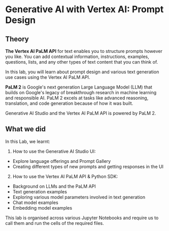 # Generative AI with Vertex AI: Prompt Design

## Theory

**The Vertex AI PaLM API** for text enables you to structure prompts however you like. You can add contextual information, instructions, examples, questions, lists, and any other types of text content that you can think of.

In this lab, you will learn about prompt design and various text generation use cases using the Vertex AI PaLM API.

**PaLM 2** is Google's next generation Large Language Model (LLM) that builds on Google's legacy of breakthrough research in machine learning and responsible AI. PaLM 2 excels at tasks like advanced reasoning, translation, and code generation because of how it was built.

Generative AI Studio and the Vertex AI PaLM API is powered by PaLM 2.


## What we did

In this Lab, we learnt:
1. How to use the Generative AI Studio UI:

<ul>
<li>Explore language offerings and Prompt Gallery</li>
<li>Creating different types of new prompts and getting responses in the UI
</li>
</ul>

2. How to use the Vertex AI PaLM API & Python SDK:

<ul>
<li>Background on LLMs and the PaLM API</li>
<li>Text generation examples</li>
<li>Exploring various model parameters involved in text generation</li>
<li>Chat model examples</li>
<li>Embedding model examples</li>
</ul>

This lab is organised across various Jupyter Notebooks and require us to call them and run the cells of the required files.